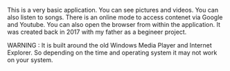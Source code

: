 This is a very basic application.
You can see pictures and videos.
You can also listen to songs.
There is an online mode to access contenet via Google and Youtube.
You can also open the browser from within the application.
It was created back in 2017 with my father as a begineer project.

WARNING : It is built around the old Windows Media Player and Internet Explorer. So depending on the time and operating system it may not work on your system.
